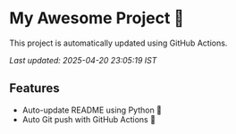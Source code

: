 # My Awesome Project 🚀

This project is automatically updated using GitHub Actions.

_Last updated: 2025-04-20 23:05:19 IST_

## Features
- Auto-update README using Python 🐍
- Auto Git push with GitHub Actions 🤖
